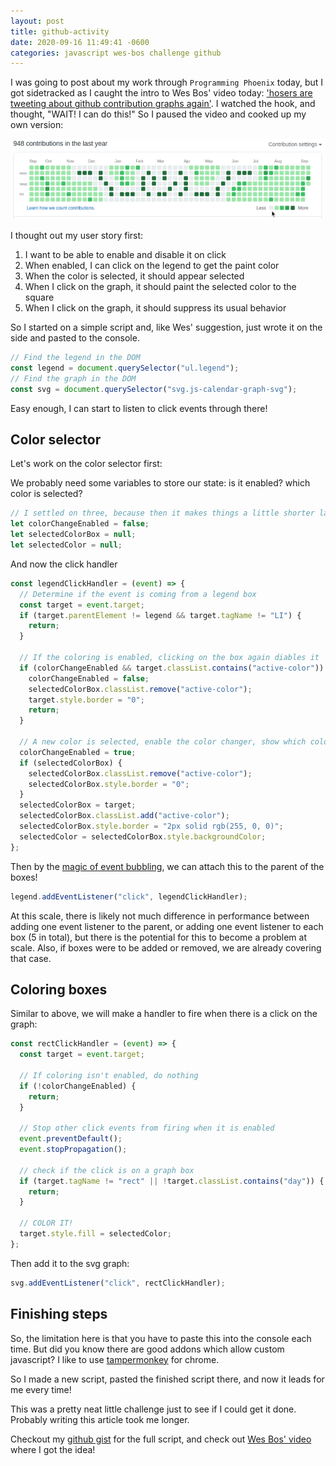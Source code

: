 ```yaml
---
layout: post
title: github-activity
date: 2020-09-16 11:49:41 -0600
categories: javascript wes-bos challenge github
---
```


I was going to post about my work through `Programming Phoenix` today, but I got sidetracked as I caught the intro to Wes Bos' video today: ['hosers are tweeting about github contribution graphs again'][wes-bos]. I watched the hook, and thought, "WAIT! I can do this!" So I paused the video and cooked up my own version:

![Edit my github contribution graph](/assets/images/sm-github-edit.gif)

I thought out my user story first:

1. I want to be able to enable and disable it on click
2. When enabled, I can click on the legend to get the paint color
3. When the color is selected, it should appear selected
4. When I click on the graph, it should paint the selected color to the square
5. When I click on the graph, it should suppress its usual behavior

So I started on a simple script and, like Wes' suggestion, just wrote it on the side and pasted to the console.

```javascript
// Find the legend in the DOM
const legend = document.querySelector("ul.legend");
// Find the graph in the DOM
const svg = document.querySelector("svg.js-calendar-graph-svg");
```

Easy enough, I can start to listen to click events through there!

## Color selector

Let's work on the color selector first:

We probably need some variables to store our state: is it enabled? which color is selected?

```javascript
// I settled on three, because then it makes things a little shorter later
let colorChangeEnabled = false;
let selectedColorBox = null;
let selectedColor = null;
```

And now the click handler

```javascript
const legendClickHandler = (event) => {
  // Determine if the event is coming from a legend box
  const target = event.target;
  if (target.parentElement != legend && target.tagName != "LI") {
    return;
  }

  // If the coloring is enabled, clicking on the box again diables it
  if (colorChangeEnabled && target.classList.contains("active-color")) {
    colorChangeEnabled = false;
    selectedColorBox.classList.remove("active-color");
    target.style.border = "0";
    return;
  }

  // A new color is selected, enable the color changer, show which color is selected
  colorChangeEnabled = true;
  if (selectedColorBox) {
    selectedColorBox.classList.remove("active-color");
    selectedColorBox.style.border = "0";
  }
  selectedColorBox = target;
  selectedColorBox.classList.add("active-color");
  selectedColorBox.style.border = "2px solid rgb(255, 0, 0)";
  selectedColor = selectedColorBox.style.backgroundColor;
};
```

Then by the [magic of event bubbling](https://developer.mozilla.org/en-US/docs/Learn/JavaScript/Building_blocks/Events#Event_bubbling_and_capture), we can attach this to the parent of the boxes!

```javascript
legend.addEventListener("click", legendClickHandler);
```

At this scale, there is likely not much difference in performance between adding one event listener to the parent, or adding one event listener to each box (5 in total), but there is the potential for this to become a problem at scale. Also, if boxes were to be added or removed, we are already covering that case.

## Coloring boxes

Similar to above, we will make a handler to fire when there is a click on the graph:

```javascript
const rectClickHandler = (event) => {
  const target = event.target;

  // If coloring isn't enabled, do nothing
  if (!colorChangeEnabled) {
    return;
  }

  // Stop other click events from firing when it is enabled
  event.preventDefault();
  event.stopPropagation();

  // check if the click is on a graph box
  if (target.tagName != "rect" || !target.classList.contains("day")) {
    return;
  }

  // COLOR IT!
  target.style.fill = selectedColor;
};
```

Then add it to the svg graph:

```javascript
svg.addEventListener("click", rectClickHandler);
```

## Finishing steps

So, the limitation here is that you have to paste this into the console each time. But did you know there are good addons which allow custom javascript? I like to use [tampermonkey](http://www.tampermonkey.net/) for chrome.

So I made a new script, pasted the finished script there, and now it leads for me every time!

This was a pretty neat little challenge just to see if I could get it done. Probably writing this article took me longer.

Checkout my [github gist][gist] for the full script, and check out [Wes Bos' video][wes-bos] where I got the idea!

[gist]: https://gist.github.com/neenjaw/803779a06d37ba41c9471fbf9439b5a4
[wes-bos]: https://youtu.be/rLkgcm1UsiM
